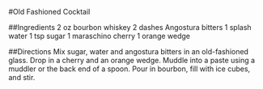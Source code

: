 #Old Fashioned Cocktail

##Ingredients
2 oz bourbon whiskey
2 dashes Angostura bitters
1 splash water
1 tsp sugar
1 maraschino cherry
1 orange wedge

##Directions
Mix sugar, water and angostura bitters in an old-fashioned glass. Drop in a cherry and an orange wedge. Muddle into a paste using a muddler or the back end of a spoon. Pour in bourbon, fill with ice cubes, and stir.

